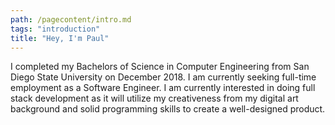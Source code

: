 ```yaml
---
path: /pagecontent/intro.md
tags: "introduction"
title: "Hey, I'm Paul"
---
```


I completed my Bachelors of Science in Computer Engineering from San Diego State University on December 2018. I am currently seeking full-time employment as a Software Engineer. I am currently interested in doing full stack development as it will utilize my creativeness from my digital art background and solid programming skills to create a well-designed product.

